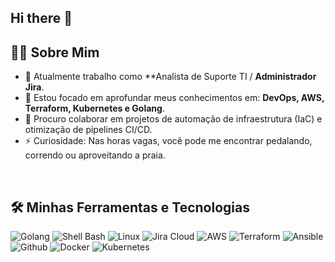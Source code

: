 ## Hi there 👋
## 👨‍💻 Sobre Mim

- 🔭 Atualmente trabalho como **Analista de Suporte TI /  **Administrador Jira**.
- 🌱 Estou focado em aprofundar meus conhecimentos em: **DevOps, AWS, Terraform, Kubernetes e Golang**.
- 👯 Procuro colaborar em projetos de automação de infraestrutura (IaC) e otimização de pipelines CI/CD.
- ⚡ Curiosidade: Nas horas vagas, você pode me encontrar pedalando, correndo ou aproveitando a praia.
<br>

## 🛠️ Minhas Ferramentas e Tecnologias

<p align="left">
  <img src="https://img.shields.io/badge/Go-00ADD8?style=for-the-badge&logo=go&logoColor=white" alt="Golang">
  <img src="https://img.shields.io/badge/Shell_Bash-4EAA25?style=for-the-badge&logo=gnu-bash&logoColor=white" alt="Shell Bash">
  <img src="https://img.shields.io/badge/Linux-FCC624?style=for-the-badge&logo=linux&logoColor=black" alt="Linux">
  <img src="https://img.shields.io/badge/Jira-0052CC?style=for-the-badge&logo=jira&logoColor=white" alt="Jira Cloud">
  <img src="https://img.shields.io/badge/Amazon_AWS-232F3E?style=for-the-badge&logo=amazon-aws&logoColor=white" alt="AWS">
  <img src="https://img.shields.io/badge/Terraform-7B42BC?style=for-the-badge&logo=terraform&logoColor=white" alt="Terraform">
  <img src="https://img.shields.io/badge/Ansible-EE0000?style=for-the-badge&logo=ansible&logoColor=white" alt="Ansible">
  <img src="https://img.shields.io/badge/GitHub-181717?style=for-the-badge&logo=github&logoColor=white" alt="Github">
  <img src="https://img.shields.io/badge/Docker-2496ED?style=for-the-badge&logo=docker&logoColor=white" alt="Docker">
  <img src="https://img.shields.io/badge/Kubernetes-326CE5?style=for-the-badge&logo=kubernetes&logoColor=white" alt="Kubernetes">
</p>

